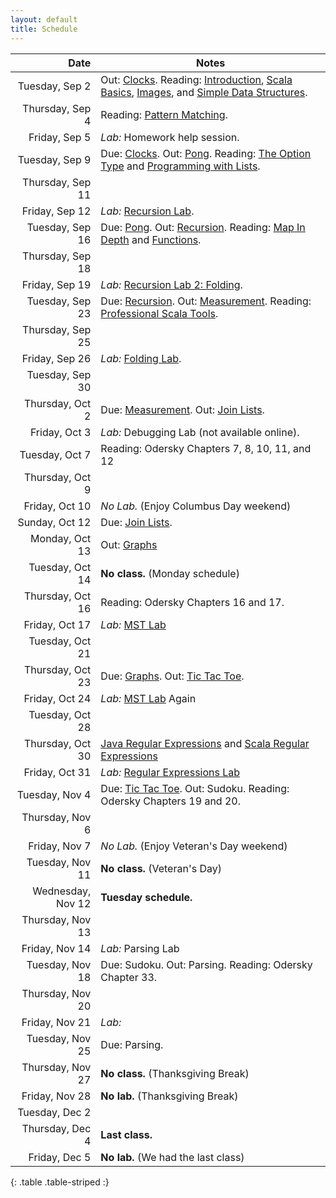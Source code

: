```yaml
---
layout: default
title: Schedule
---
```


| Date              | Notes                                                                                           |
|------------------:|-------------------------------------------------------------------------------------------------|
| Tuesday, Sep 2    | Out: [Clocks]. Reading: [Introduction], [Scala Basics], [Images], and [Simple Data Structures]. |
| Thursday, Sep 4   | Reading: [Pattern Matching].                                                                    |
| Friday, Sep 5     | *Lab:* Homework help session.                                                                   |
| Tuesday, Sep 9    | Due: [Clocks]. Out: [Pong]. Reading: [The Option Type] and [Programming with Lists].            |
| Thursday, Sep 11  |                                                                                                 |
| Friday, Sep 12    | *Lab:* [Recursion Lab].                                                                         |
| Tuesday, Sep 16   | Due: [Pong]. Out: [Recursion]. Reading: [Map In Depth] and [Functions].                         |
| Thursday, Sep 18  |                                                                                                 |
| Friday, Sep 19    | *Lab:* [Recursion Lab 2: Folding].                                                              |
| Tuesday, Sep 23   | Due: [Recursion]. Out: [Measurement]. Reading: [Professional Scala Tools].                      |
| Thursday, Sep 25  |                                                                                                 |
| Friday, Sep 26    | *Lab:* [Folding Lab](../hw/folding_lab).                                                        |
| Tuesday, Sep 30   |                                                                                                 |
| Thursday, Oct 2   | Due: [Measurement]. Out: [Join Lists].                                                          |
| Friday, Oct 3     | *Lab:* Debugging Lab (not available online).                                                    |
| Tuesday, Oct 7    | Reading: Odersky Chapters 7, 8, 10, 11, and 12                                                  |
| Thursday, Oct 9   |                                                                                                 |
| Friday, Oct 10    | *No Lab.* (Enjoy Columbus Day weekend)                                                          |
| Sunday, Oct 12    | Due: [Join Lists].                                                                              |
| Monday, Oct 13    | Out: [Graphs]                                                                                   |
| Tuesday, Oct 14   | **No class.** (Monday schedule)                                                                 |
| Thursday, Oct 16  | Reading: Odersky Chapters 16 and 17.                                                            |
| Friday, Oct 17    | *Lab:* [MST Lab]                                                                                |
| Tuesday, Oct 21   |                                                                                                 |
| Thursday, Oct 23  | Due: [Graphs]. Out: [Tic Tac Toe].                                                              |
| Friday, Oct 24    | *Lab:* [MST Lab] Again                                                                          |
| Tuesday, Oct 28   |                                                                                                 |
| Thursday, Oct 30  | [Java Regular Expressions] and [Scala Regular Expressions]                                      |
| Friday, Oct 31    | *Lab:* [Regular Expressions Lab]                                                                 |
| Tuesday, Nov 4    | Due: [Tic Tac Toe]. Out: Sudoku. Reading: Odersky Chapters 19 and 20.                           |
| Thursday, Nov 6   |                                                                                                 |
| Friday, Nov 7     | *No Lab.* (Enjoy Veteran's Day weekend)                                                         |
| Tuesday, Nov 11   | **No class.** (Veteran's Day)                                                                   |
| Wednesday, Nov 12 | **Tuesday schedule.**                                                                           |
| Thursday, Nov 13  |                                                                                                 |
| Friday, Nov 14    | *Lab:* Parsing Lab                                                                              |
| Tuesday, Nov 18   | Due: Sudoku. Out: Parsing. Reading: Odersky Chapter 33.                                         |
| Thursday, Nov 20  |                                                                                                 |
| Friday, Nov 21    | *Lab:*                                                                                          |
| Tuesday, Nov 25   | Due: Parsing.                                                                                   |
| Thursday, Nov 27  | **No class.** (Thanksgiving Break)                                                              |
| Friday, Nov 28    | **No lab.** (Thanksgiving Break)                                                                |
| Tuesday, Dec 2    |                                                                                                 |
| Thursday, Dec 4   | **Last class.**                                                                                 |
| Friday, Dec 5     | **No lab.** (We had the last class)                                                             |
{: .table .table-striped :}

[Clocks]: ../hw/clocks
[Pong]: ../hw/pong
[Recursion]: ../hw/recursion
[Measurement]: ../hw/measurement
[Join Lists]: ../hw/joinlists
[Graphs]: ../hw/graphs
[HW6 (Maze)]: ../hw/maze
[HW8 (Social Network)]: ../hw/social
[HW11 (Scripting)]: ../hw/scripting
[Java Regular Expressions]: http://docs.oracle.com/javase/7/docs/api/java/util/regex/Pattern.html
[Scala Regular Expressions]: http://www.scala-lang.org/api/current/index.html#scala.util.matching.Regex
[Regular Expressions Lab]: ../hw/regex_lab

[Introduction]: ../reading/intro
[Scala Basics]: ../reading/scala-basics
[Images]: ../reading/images
[Simple Data Structures]: ../reading/simple-data
[Pattern Matching]: ../reading/pattern-matching
[Abstract Data Types]: ../reading/adt
[The Option Type]: ../reading/option
[Programming with Lists]: ../reading/lists
[Recursion Lab]: ../hw/recursion_lab
[Recursion Lab 2: Folding]: ../hw/folding_lab
[Professional Scala Tools]: ../reading/tools
[Map In Depth]: ../reading/map
[Functions]: ../reading/functions
[MST Lab]: ../hw/mst_lab
[Tic Tac Toe]: ../hw/tictactoe